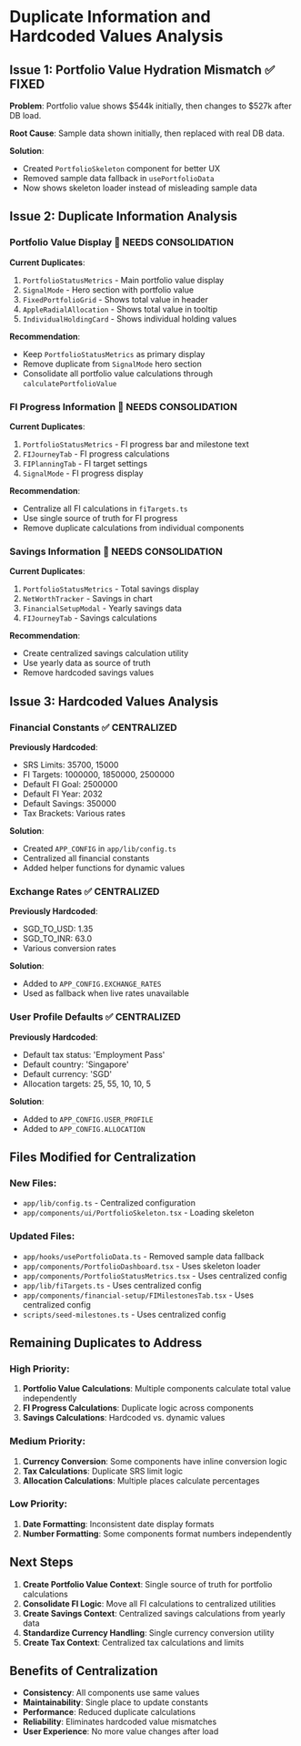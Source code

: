 # Duplicate Information and Hardcoded Values Analysis

## **Issue 1: Portfolio Value Hydration Mismatch** ✅ FIXED

**Problem**: Portfolio value shows $544k initially, then changes to $527k after DB load.

**Root Cause**: Sample data shown initially, then replaced with real DB data.

**Solution**: 
- Created `PortfolioSkeleton` component for better UX
- Removed sample data fallback in `usePortfolioData`
- Now shows skeleton loader instead of misleading sample data

## **Issue 2: Duplicate Information Analysis**

### **Portfolio Value Display** 🔄 NEEDS CONSOLIDATION

**Current Duplicates**:
1. `PortfolioStatusMetrics` - Main portfolio value display
2. `SignalMode` - Hero section with portfolio value
3. `FixedPortfolioGrid` - Shows total value in header
4. `AppleRadialAllocation` - Shows total value in tooltip
5. `IndividualHoldingCard` - Shows individual holding values

**Recommendation**: 
- Keep `PortfolioStatusMetrics` as primary display
- Remove duplicate from `SignalMode` hero section
- Consolidate all portfolio value calculations through `calculatePortfolioValue`

### **FI Progress Information** 🔄 NEEDS CONSOLIDATION

**Current Duplicates**:
1. `PortfolioStatusMetrics` - FI progress bar and milestone text
2. `FIJourneyTab` - FI progress calculations
3. `FIPlanningTab` - FI target settings
4. `SignalMode` - FI progress display

**Recommendation**:
- Centralize all FI calculations in `fiTargets.ts`
- Use single source of truth for FI progress
- Remove duplicate calculations from individual components

### **Savings Information** 🔄 NEEDS CONSOLIDATION

**Current Duplicates**:
1. `PortfolioStatusMetrics` - Total savings display
2. `NetWorthTracker` - Savings in chart
3. `FinancialSetupModal` - Yearly savings data
4. `FIJourneyTab` - Savings calculations

**Recommendation**:
- Create centralized savings calculation utility
- Use yearly data as source of truth
- Remove hardcoded savings values

## **Issue 3: Hardcoded Values Analysis**

### **Financial Constants** ✅ CENTRALIZED

**Previously Hardcoded**:
- SRS Limits: 35700, 15000
- FI Targets: 1000000, 1850000, 2500000
- Default FI Goal: 2500000
- Default FI Year: 2032
- Default Savings: 350000
- Tax Brackets: Various rates

**Solution**: 
- Created `APP_CONFIG` in `app/lib/config.ts`
- Centralized all financial constants
- Added helper functions for dynamic values

### **Exchange Rates** ✅ CENTRALIZED

**Previously Hardcoded**:
- SGD_TO_USD: 1.35
- SGD_TO_INR: 63.0
- Various conversion rates

**Solution**:
- Added to `APP_CONFIG.EXCHANGE_RATES`
- Used as fallback when live rates unavailable

### **User Profile Defaults** ✅ CENTRALIZED

**Previously Hardcoded**:
- Default tax status: 'Employment Pass'
- Default country: 'Singapore'
- Default currency: 'SGD'
- Allocation targets: 25, 55, 10, 10, 5

**Solution**:
- Added to `APP_CONFIG.USER_PROFILE`
- Added to `APP_CONFIG.ALLOCATION`

## **Files Modified for Centralization**

### **New Files**:
- `app/lib/config.ts` - Centralized configuration
- `app/components/ui/PortfolioSkeleton.tsx` - Loading skeleton

### **Updated Files**:
- `app/hooks/usePortfolioData.ts` - Removed sample data fallback
- `app/components/PortfolioDashboard.tsx` - Uses skeleton loader
- `app/components/PortfolioStatusMetrics.tsx` - Uses centralized config
- `app/lib/fiTargets.ts` - Uses centralized config
- `app/components/financial-setup/FIMilestonesTab.tsx` - Uses centralized config
- `scripts/seed-milestones.ts` - Uses centralized config

## **Remaining Duplicates to Address**

### **High Priority**:
1. **Portfolio Value Calculations**: Multiple components calculate total value independently
2. **FI Progress Calculations**: Duplicate logic across components
3. **Savings Calculations**: Hardcoded vs. dynamic values

### **Medium Priority**:
1. **Currency Conversion**: Some components have inline conversion logic
2. **Tax Calculations**: Duplicate SRS limit logic
3. **Allocation Calculations**: Multiple places calculate percentages

### **Low Priority**:
1. **Date Formatting**: Inconsistent date display formats
2. **Number Formatting**: Some components format numbers independently

## **Next Steps**

1. **Create Portfolio Value Context**: Single source of truth for portfolio calculations
2. **Consolidate FI Logic**: Move all FI calculations to centralized utilities
3. **Create Savings Context**: Centralized savings calculations from yearly data
4. **Standardize Currency Handling**: Single currency conversion utility
5. **Create Tax Context**: Centralized tax calculations and limits

## **Benefits of Centralization**

- **Consistency**: All components use same values
- **Maintainability**: Single place to update constants
- **Performance**: Reduced duplicate calculations
- **Reliability**: Eliminates hardcoded value mismatches
- **User Experience**: No more value changes after load 